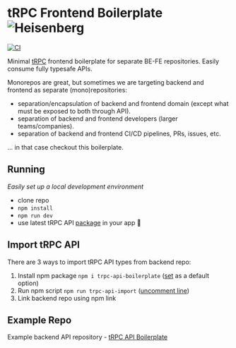 # tRPC Frontend Boilerplate ![Heisenberg](/misc/heisenberg_75.png)

[![CI][ci-badge]][ci-url]

Minimal [tRPC](https://trpc.io/) frontend boilerplate for separate BE-FE repositories. Easily consume fully typesafe APIs.

Monorepos are great, but sometimes we are targeting backend and frontend as separate (mono)repositories:

- separation/encapsulation of backend and frontend domain (except what must be exposed to both through API).
- separation of backend and frontend developers (larger teams/companies).
- separation of backend and frontend CI/CD pipelines, PRs, issues, etc.

... in that case checkout this boilerplate.

## Running

_Easily set up a local development environment_

- clone repo
- `npm install`
- `npm run dev`
- use latest tRPC API [package](https://www.npmjs.com/package/trpc-api-boilerplate) in your app 🚀

## Import tRPC API

There are 3 ways to import tRPC API types from backend repo:

1. Install npm package `npm i trpc-api-boilerplate` ([set](https://github.com/mkosir/trpc-fe-boilerplate/blob/main/src/common/trpc-api-boilerplate/client/index.ts#L4) as a default option)
2. Run npm script `npm run trpc-api-import` ([uncomment line](https://github.com/mkosir/trpc-fe-boilerplate/blob/main/src/common/trpc-api-boilerplate/client/index.ts#L7))
3. Link backend repo using npm link

## Example Repo

Example backend API repository - [tRPC API Boilerplate](https://github.com/mkosir/trpc-api-boilerplate)

<!-- Badges -->

[ci-badge]: https://github.com/mkosir/trpc-fe-boilerplate/actions/workflows/CI.yml/badge.svg
[ci-url]: https://github.com/mkosir/trpc-fe-boilerplate/actions/workflows/CI.yml
